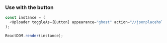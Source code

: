 ### Use with the button

<!--start-code-->

```js
const instance = (
  <Uploader toggleAs={Button} appearance="ghost" action="//jsonplaceholder.typicode.com/posts/" />
);

ReactDOM.render(instance);
```

<!--end-code-->
